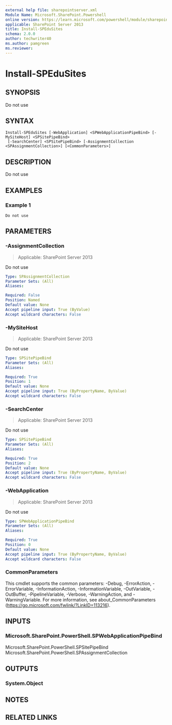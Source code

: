 ```yaml
---
external help file: sharepointserver.xml
Module Name: Microsoft.SharePoint.Powershell
online version: https://learn.microsoft.com/powershell/module/sharepoint-server/install-spedusites
applicable: SharePoint Server 2013
title: Install-SPEduSites
schema: 2.0.0
author: techwriter40
ms.author: pamgreen
ms.reviewer:
---
```


# Install-SPEduSites

## SYNOPSIS
Do not use

## SYNTAX

```
Install-SPEduSites [-WebApplication] <SPWebApplicationPipeBind> [-MySiteHost] <SPSitePipeBind>
 [-SearchCenter] <SPSitePipeBind> [-AssignmentCollection <SPAssignmentCollection>] [<CommonParameters>]
```

## DESCRIPTION
Do not use

## EXAMPLES

### Example 1
```
Do not use
```


## PARAMETERS

### -AssignmentCollection

> Applicable: SharePoint Server 2013

Do not use

```yaml
Type: SPAssignmentCollection
Parameter Sets: (All)
Aliases:

Required: False
Position: Named
Default value: None
Accept pipeline input: True (ByValue)
Accept wildcard characters: False
```

### -MySiteHost

> Applicable: SharePoint Server 2013

Do not use

```yaml
Type: SPSitePipeBind
Parameter Sets: (All)
Aliases:

Required: True
Position: 1
Default value: None
Accept pipeline input: True (ByPropertyName, ByValue)
Accept wildcard characters: False
```

### -SearchCenter

> Applicable: SharePoint Server 2013

Do not use

```yaml
Type: SPSitePipeBind
Parameter Sets: (All)
Aliases:

Required: True
Position: 2
Default value: None
Accept pipeline input: True (ByPropertyName, ByValue)
Accept wildcard characters: False
```

### -WebApplication

> Applicable: SharePoint Server 2013

Do not use

```yaml
Type: SPWebApplicationPipeBind
Parameter Sets: (All)
Aliases:

Required: True
Position: 0
Default value: None
Accept pipeline input: True (ByPropertyName, ByValue)
Accept wildcard characters: False
```

### CommonParameters
This cmdlet supports the common parameters: -Debug, -ErrorAction, -ErrorVariable, -InformationAction, -InformationVariable, -OutVariable, -OutBuffer, -PipelineVariable, -Verbose, -WarningAction, and -WarningVariable. For more information, see about_CommonParameters (https://go.microsoft.com/fwlink/?LinkID=113216).

## INPUTS

### Microsoft.SharePoint.PowerShell.SPWebApplicationPipeBind
Microsoft.SharePoint.PowerShell.SPSitePipeBind
Microsoft.SharePoint.PowerShell.SPAssignmentCollection

## OUTPUTS

### System.Object

## NOTES

## RELATED LINKS
